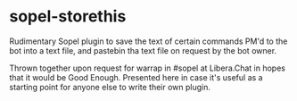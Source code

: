 # sopel-storethis

Rudimentary Sopel plugin to save the text of certain commands PM'd to the bot
into a text file, and pastebin tha text file on request by the bot owner.

Thrown together upon request for warrap in #sopel at Libera.Chat in hopes that
it would be Good Enough. Presented here in case it's useful as a starting point
for anyone else to write their own plugin.
